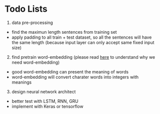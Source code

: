 # Todo Lists

1. data pre-processing
* find the maximun length sentences from training set
* apply padding to all train + test dataset, so all the sentences will have the same length (because input layer can only accept same fixed input size)


2. find pretrain word-embedding (please read [here](https://www.tensorflow.org/tutorials/representation/word2vec) to understand why we need word-embedding)
* good word-embedding can present the meaning of words
* word-embedding will convert charater words into integers with meanings

3. design neural network architect
* better test with LSTM, RNN, GRU
* implement with Keras or tensorflow
